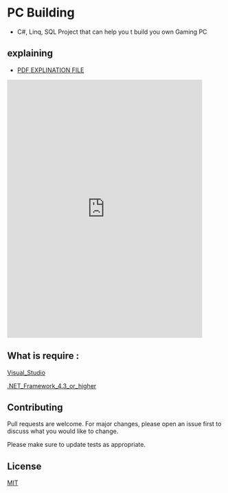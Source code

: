 # PC Building
- C#, Linq, SQL Project that can help you t build you own Gaming PC

## explaining

- [PDF EXPLINATION FILE](https://github.com/Asalek/PC_building/blob/master/Pc%20Building.pdf)
<embed src="https://github.com/Asalek/PC_building/blob/master/Pc%20Building.pdf" type="application/pdf" width="90%" height="600px" />

## What is require : 

[Visual_Studio](https://visualstudio.microsoft.com/downloads/)

[.NET_Framework_4.3_or_higher](https://dotnet.microsoft.com/en-us/download/dotnet-framework/net472)

## Contributing
Pull requests are welcome. For major changes, please open an issue first to discuss what you would like to change.

Please make sure to update tests as appropriate.

## License
[MIT](https://choosealicense.com/licenses/mit/)
